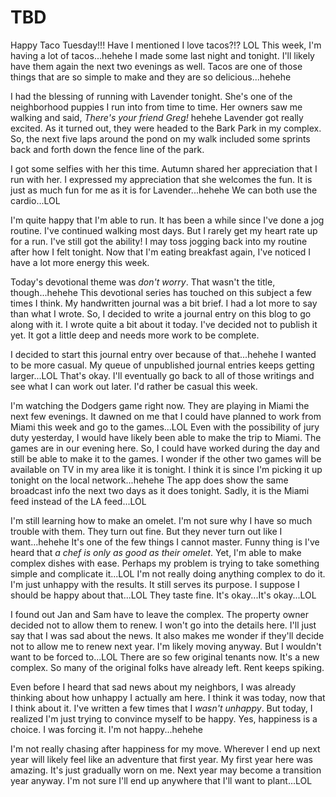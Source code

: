 # TBD

Happy Taco Tuesday!!! Have I mentioned I love tacos?!? LOL This week, I'm having a lot of tacos...hehehe I made some last night and tonight. I'll likely have them again the next two evenings as well. Tacos are one of those things that are so simple to make and they are so delicious...hehehe

I had the blessing of running with Lavender tonight. She's one of the neighborhood puppies I run into from time to time. Her owners saw me walking and said, *There's your friend Greg!* hehehe Lavender got really excited. As it turned out, they were headed to the Bark Park in my complex. So, the next five laps around the pond on my walk included some sprints back and forth down the fence line of the park.

I got some selfies with her this time. Autumn shared her appreciation that I run with her. I expressed my appreciation that she welcomes the fun. It is just as much fun for me as it is for Lavender...hehehe We can both use the cardio...LOL

I'm quite happy that I'm able to run. It has been a while since I've done a jog routine. I've continued walking most days. But I rarely get my heart rate up for a run. I've still got the ability! I may toss jogging back into my routine after how I felt tonight. Now that I'm eating breakfast again, I've noticed I have a lot more energy this week.

Today's devotional theme was *don't worry*. That wasn't the title, though...hehehe This devotional series has touched on this subject a few times I think. My handwritten journal was a bit brief. I had a lot more to say than what I wrote. So, I decided to write a journal entry on this blog to go along with it. I wrote quite a bit about it today. I've decided not to publish it yet. It got a little deep and needs more work to be complete.

I decided to start this journal entry over because of that...hehehe I wanted to be more casual. My queue of unpublished journal entries keeps getting larger...LOL That's okay. I'll eventually go back to all of those writings and see what I can work out later. I'd rather be casual this week.

I'm watching the Dodgers game right now. They are playing in Miami the next few evenings. It dawned on me that I could have planned to work from Miami this week and go to the games...LOL Even with the possibility of jury duty yesterday, I would have likely been able to make the trip to Miami. The games are in our evening here. So, I could have worked during the day and still be able to make it to the games. I wonder if the other two games will be available on TV in my area like it is tonight. I think it is since I'm picking it up tonight on the local network...hehehe The app does show the same broadcast info the next two days as it does tonight. Sadly, it is the Miami feed instead of the LA feed...LOL

I'm still learning how to make an omelet. I'm not sure why I have so much trouble with them. They turn out fine. But they never turn out like I want...hehehe It's one of the few things I cannot master. Funny thing is I've heard that *a chef is only as good as their omelet*. Yet, I'm able to make complex dishes with ease. Perhaps my problem is trying to take something simple and complicate it...LOL I'm not really doing anything complex to do it. I'm just unhappy with the results. It still serves its purpose. I suppose I should be happy about that...LOL They taste fine. It's okay...It's okay...LOL

I found out Jan and Sam have to leave the complex. The property owner decided not to allow them to renew. I won't go into the details here. I'll just say that I was sad about the news. It also makes me wonder if they'll decide not to allow me to renew next year. I'm likely moving anyway. But I wouldn't want to be forced to...LOL There are so few original tenants now. It's a new complex. So many of the original folks have already left. Rent keeps spiking.

Even before I heard that sad news about my neighbors, I was already thinking about how unhappy I actually am here. I think it was today, now that I think about it. I've written a few times that I *wasn't unhappy*. But today, I realized I'm just trying to convince myself to be happy. Yes, happiness is a choice. I was forcing it. I'm not happy...hehehe

I'm not really chasing after happiness for my move. Wherever I end up next year will likely feel like an adventure that first year. My first year here was amazing. It's just gradually worn on me. Next year may become a transition year anyway. I'm not sure I'll end up anywhere that I'll want to plant...LOL